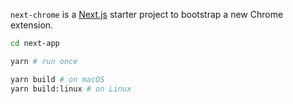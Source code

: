 `next-chrome` is a [Next.js](https://nextjs.org/) starter project to bootstrap a new Chrome extension.

```sh
cd next-app

yarn # run once

yarn build # on macOS
yarn build:linux # on Linux
```
